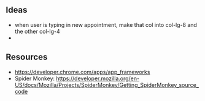 ## Ideas
+ when user is typing in new appointment, make that col into col-lg-8 and the other col-lg-4
+ 

## Resources
+ https://developer.chrome.com/apps/app_frameworks
+ Spider Monkey: https://developer.mozilla.org/en-US/docs/Mozilla/Projects/SpiderMonkey/Getting_SpiderMonkey_source_code
